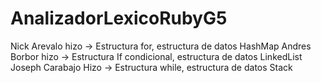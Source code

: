 # AnalizadorLexicoRubyG5
Nick Arevalo hizo -> Estructura for, estructura de datos HashMap
Andres Borbor hizo -> Estructura If condicional, estructura de datos LinkedList
Joseph Carabajo Hizo -> Estructura while, estructura de datos Stack
